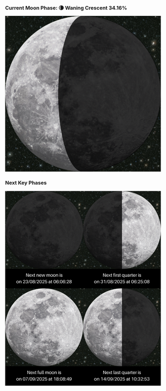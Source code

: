 ### Current Moon Phase: 🌘 Waning Crescent 34.16%
![Moon Phase](moonphase.png)
### Next Key Phases
![Gallery](gallery.png)